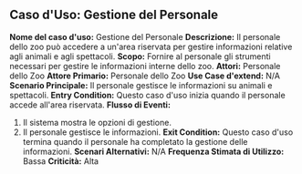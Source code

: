 ## Caso d'Uso: Gestione del Personale

**Nome del caso d'uso:** Gestione del Personale
**Descrizione:** Il personale dello zoo può accedere a un'area riservata per gestire informazioni relative agli animali e agli spettacoli.
**Scopo:** Fornire al personale gli strumenti necessari per gestire le informazioni interne dello zoo.
**Attori:** Personale dello Zoo
**Attore Primario:** Personale dello Zoo
**Use Case d'extend:** N/A
**Scenario Principale:** Il personale gestisce le informazioni su animali e spettacoli.
**Entry Condition:** Questo caso d'uso inizia quando il personale accede all'area riservata.
**Flusso di Eventi:**
  1. Il sistema mostra le opzioni di gestione.
  2. Il personale gestisce le informazioni.
**Exit Condition:** Questo caso d'uso termina quando il personale ha completato la gestione delle informazioni.
**Scenari Alternativi:** N/A
**Frequenza Stimata di Utilizzo:** Bassa
**Criticità:** Alta
